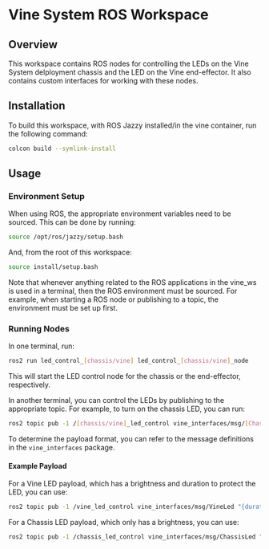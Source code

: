 # Vine System ROS Workspace

## Overview

This workspace contains ROS nodes for controlling the LEDs on the Vine System delployment chassis and the LED on the Vine end-effector. It also contains custom interfaces for working with these nodes.

## Installation

To build this workspace, with ROS Jazzy installed/in the vine container, run the following command:

```bash
colcon build --symlink-install
```

## Usage

### Environment Setup

When using ROS, the appropriate environment variables need to be sourced. This can be done by running:

```bash
source /opt/ros/jazzy/setup.bash
```

And, from the root of this workspace:

```bash
source install/setup.bash
```

Note that whenever anything related to the ROS applications in the vine_ws is used in a terminal, then the ROS environment must be sourced. For example, when starting a ROS node or publishing to a topic, the environment must be set up first.

### Running Nodes

In one terminal, run:

```bash
ros2 run led_control_[chassis/vine] led_control_[chassis/vine]_node
```

This will start the LED control node for the chassis or the end-effector, respectively.

In another terminal, you can control the LEDs by publishing to the appropriate topic. For example, to turn on the chassis LED, you can run:

```bash
ros2 topic pub -1 /[chassis/vine]_led_control vine_interfaces/msg/[Chassis/Vine]Led <payload as JSON>
```

To determine the payload format, you can refer to the message definitions in the `vine_interfaces` package.

#### Example Payload

For a Vine LED payload, which has a brightness and duration to protect the LED, you can use:

```bash
ros2 topic pub -1 /vine_led_control vine_interfaces/msg/VineLed "{duration: 100, brightness: 50}"
```

For a Chassis LED payload, which only has a brightness, you can use:

```bash
ros2 topic pub -1 /chassis_led_control vine_interfaces/msg/ChassisLed "{brightness: 50}"
```
